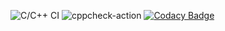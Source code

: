 ![C/C++ CI](https://github.com/stepin104251/Intro/workflows/C/C++%20CI/badge.svg)
![cppcheck-action](https://github.com/stepin104251/Intro/workflows/cppcheck-action/badge.svg)
[![Codacy Badge](https://api.codacy.com/project/badge/Grade/77ce7ce02a954cccae0bbba62a149e7b)](https://app.codacy.com/manual/stepin104965/Introduction?utm_source=github.com&utm_medium=referral&utm_content=stepin104965/Introduction&utm_campaign=Badge_Grade_Dashboard)
